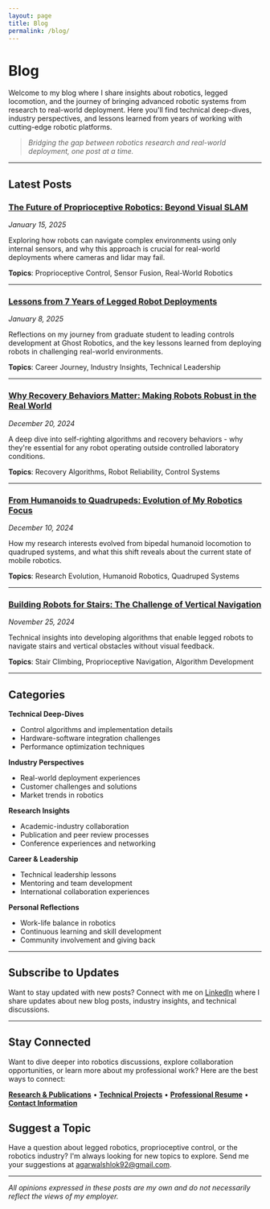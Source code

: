 ```yaml
---
layout: page
title: Blog
permalink: /blog/
---
```


# Blog

Welcome to my blog where I share insights about robotics, legged locomotion, and the journey of bringing advanced robotic systems from research to real-world deployment. Here you'll find technical deep-dives, industry perspectives, and lessons learned from years of working with cutting-edge robotic platforms.

> *Bridging the gap between robotics research and real-world deployment, one post at a time.*

---

## Latest Posts

### [The Future of Proprioceptive Robotics: Beyond Visual SLAM](/blog/2025/01/15/proprioceptive-robotics-future)
*January 15, 2025*

Exploring how robots can navigate complex environments using only internal sensors, and why this approach is crucial for real-world deployments where cameras and lidar may fail.

**Topics**: Proprioceptive Control, Sensor Fusion, Real-World Robotics

---

### [Lessons from 7 Years of Legged Robot Deployments](/blog/2025/01/08/seven-years-legged-robots)
*January 8, 2025*

Reflections on my journey from graduate student to leading controls development at Ghost Robotics, and the key lessons learned from deploying robots in challenging real-world environments.

**Topics**: Career Journey, Industry Insights, Technical Leadership

---

### [Why Recovery Behaviors Matter: Making Robots Robust in the Real World](/blog/2024/12/20/recovery-behaviors-importance)
*December 20, 2024*

A deep dive into self-righting algorithms and recovery behaviors - why they're essential for any robot operating outside controlled laboratory conditions.

**Topics**: Recovery Algorithms, Robot Reliability, Control Systems

---

### [From Humanoids to Quadrupeds: Evolution of My Robotics Focus](/blog/2024/12/10/humanoids-to-quadrupeds)
*December 10, 2024*

How my research interests evolved from bipedal humanoid locomotion to quadruped systems, and what this shift reveals about the current state of mobile robotics.

**Topics**: Research Evolution, Humanoid Robotics, Quadruped Systems

---

### [Building Robots for Stairs: The Challenge of Vertical Navigation](/blog/2024/11/25/robots-stairs-navigation)
*November 25, 2024*

Technical insights into developing algorithms that enable legged robots to navigate stairs and vertical obstacles without visual feedback.

**Topics**: Stair Climbing, Proprioceptive Navigation, Algorithm Development

---

## Categories

**Technical Deep-Dives**
- Control algorithms and implementation details
- Hardware-software integration challenges
- Performance optimization techniques

**Industry Perspectives**
- Real-world deployment experiences
- Customer challenges and solutions
- Market trends in robotics

**Research Insights**
- Academic-industry collaboration
- Publication and peer review processes
- Conference experiences and networking

**Career & Leadership**
- Technical leadership lessons
- Mentoring and team development
- International collaboration experiences

**Personal Reflections**
- Work-life balance in robotics
- Continuous learning and skill development
- Community involvement and giving back

---

## Subscribe to Updates

Want to stay updated with new posts? Connect with me on [LinkedIn](https://linkedin.com/in/shlokagarwal) where I share updates about new blog posts, industry insights, and technical discussions.

---

## Stay Connected

Want to dive deeper into robotics discussions, explore collaboration opportunities, or learn more about my professional work? Here are the best ways to connect:

**[Research & Publications](/research)** • **[Technical Projects](/projects)** • **[Professional Resume](/resume)** • **[Contact Information](/contact)**

## Suggest a Topic

Have a question about legged robotics, proprioceptive control, or the robotics industry? I'm always looking for new topics to explore. Send me your suggestions at [agarwalshlok92@gmail.com](mailto:agarwalshlok92@gmail.com).

---

*All opinions expressed in these posts are my own and do not necessarily reflect the views of my employer.*